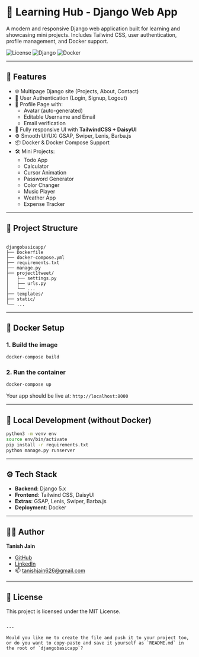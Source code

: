 
# 🧠 Learning Hub - Django Web App

A modern and responsive Django web application built for learning and showcasing mini projects. Includes Tailwind CSS, user authentication, profile management, and Docker support.

![License](https://img.shields.io/badge/license-MIT-blue.svg) ![Django](https://img.shields.io/badge/Django-5.2-blue) ![Docker](https://img.shields.io/badge/Dockerized-Yes-blue)

---

## 🚀 Features

- 🌐 Multipage Django site (Projects, About, Contact)
- 🔐 User Authentication (Login, Signup, Logout)
- 👤 Profile Page with:
  - Avatar (auto-generated)
  - Editable Username and Email
  - Email verification
- 🎨 Fully responsive UI with **TailwindCSS + DaisyUI**
- ⚙️ Smooth UI/UX: GSAP, Swiper, Lenis, Barba.js
- 📦 Docker & Docker Compose Support
- 🛠 Mini Projects:
  - Todo App
  - Calculator
  - Cursor Animation
  - Password Generator
  - Color Changer
  - Music Player
  - Weather App
  - Expense Tracker

---

## 📁 Project Structure

```

djangobasicapp/
├── Dockerfile
├── docker-compose.yml
├── requirements.txt
├── manage.py
├── project1tweet/
│   ├── settings.py
│   ├── urls.py
│   └── ...
├── templates/
├── static/
└── ...

````

---

## 🐳 Docker Setup

### 1. Build the image
```bash
docker-compose build
````

### 2. Run the container

```bash
docker-compose up
```

Your app should be live at: `http://localhost:8000`

---

## 🧪 Local Development (without Docker)

```bash
python3 -m venv env
source env/bin/activate
pip install -r requirements.txt
python manage.py runserver
```

---

## ⚙️ Tech Stack

* **Backend**: Django 5.x
* **Frontend**: Tailwind CSS, DaisyUI
* **Extras**: GSAP, Lenis, Swiper, Barba.js
* **Deployment**: Docker

---

## 🧑‍💻 Author

**Tanish Jain**

* [GitHub](https://github.com/05tanish)
* [LinkedIn](https://linkedin.com/in/tanish-jain-5b986828a)
* 📫 [tanishjain626@gmail.com](mailto:tanishjain626@gmail.com)

---

## 📄 License

This project is licensed under the MIT License.

```

---

Would you like me to create the file and push it to your project too, or do you want to copy-paste and save it yourself as `README.md` in the root of `djangobasicapp`?
```
